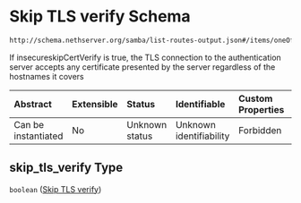 # Skip TLS verify Schema

```txt
http://schema.nethserver.org/samba/list-routes-output.json#/items/oneOf/0/properties/forward_auth/properties/skip_tls_verify
```

If insecureskipCertVerify is true, the TLS connection to the authentication server accepts any certificate presented by the server regardless of the hostnames it covers

| Abstract            | Extensible | Status         | Identifiable            | Custom Properties | Additional Properties | Access Restrictions | Defined In                                                                        |
| :------------------ | :--------- | :------------- | :---------------------- | :---------------- | :-------------------- | :------------------ | :-------------------------------------------------------------------------------- |
| Can be instantiated | No         | Unknown status | Unknown identifiability | Forbidden         | Allowed               | none                | [list-routes-output.json\*](samba/list-routes-output.json "open original schema") |

## skip\_tls\_verify Type

`boolean` ([Skip TLS verify](list-routes-output-1-items-oneof-a-route-expanded-properties-forward-auth-configuration-properties-skip-tls-verify.md))
